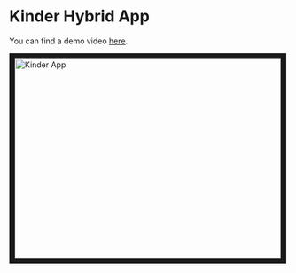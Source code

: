 # Kinder Hybrid App

You can find a demo video [here](https://youtu.be/2tRUc4uiia8).

<a href="http://www.youtube.com/watch?feature=player_embedded&v=2tRUc4uiia8
" target="_blank"><img src="http://img.youtube.com/vi/2tRUc4uiia8/0.jpg" 
alt="Kinder App" width="480" height="360" border="10" /></a>
